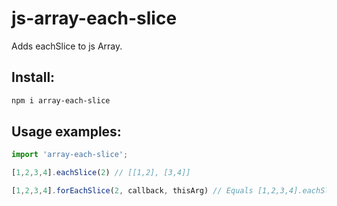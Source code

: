 # js-array-each-slice
Adds eachSlice to js Array.

## Install:
```sh
npm i array-each-slice
```
## Usage examples:
```js
import 'array-each-slice';

[1,2,3,4].eachSlice(2) // [[1,2], [3,4]]

[1,2,3,4].forEachSlice(2, callback, thisArg) // Equals [1,2,3,4].eachSlice(2).forEach(callback, thisArg)
```
